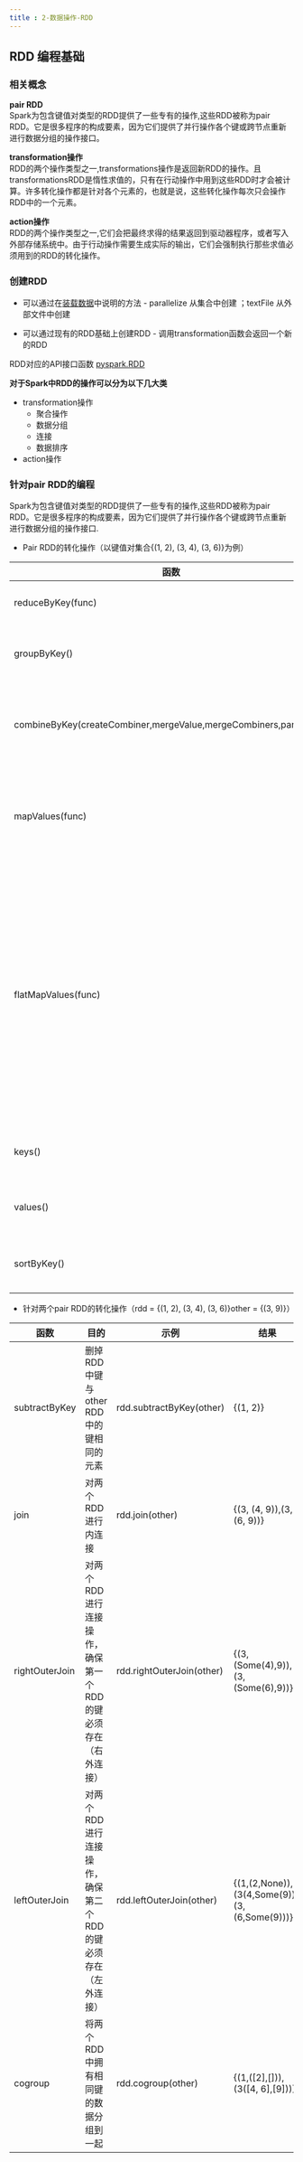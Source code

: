 ```yaml
---
title : 2-数据操作-RDD
---
```


## RDD 编程基础 

### 相关概念

**pair RDD**       
Spark为包含键值对类型的RDD提供了一些专有的操作,这些RDD被称为pair RDD。它是很多程序的构成要素，因为它们提供了并行操作各个键或跨节点重新进行数据分组的操作接口。

**transformation操作**     
RDD的两个操作类型之一,transformations操作是返回新RDD的操作。且transformationsRDD是惰性求值的，只有在行动操作中用到这些RDD时才会被计算。许多转化操作都是针对各个元素的，也就是说，这些转化操作每次只会操作RDD中的一个元素。

**action操作**       
RDD的两个操作类型之一,它们会把最终求得的结果返回到驱动器程序，或者写入外部存储系统中。由于行动操作需要生成实际的输出，它们会强制执行那些求值必须用到的RDD的转化操作。

### 创建RDD

* 可以通过在[装载数据](1-装载数据.md)中说明的方法 - parallelize 从集合中创建 ；textFile 从外部文件中创建

* 可以通过现有的RDD基础上创建RDD - 调用transformation函数会返回一个新的RDD

RDD对应的API接口函数 [pyspark.RDD](../core-class-pysaprk/pyspark.RDD.md)

**对于Spark中RDD的操作可以分为以下几大类**    
* transformation操作   
  * 聚合操作
  * 数据分组
  * 连接
  * 数据排序
* action操作

### 针对pair RDD的编程

Spark为包含键值对类型的RDD提供了一些专有的操作,这些RDD被称为pair RDD。它是很多程序的构成要素，因为它们提供了并行操作各个键或跨节点重新进行数据分组的操作接口.

-   Pair RDD的转化操作（以键值对集合{(1, 2), (3, 4), (3, 6)}为例）

|函数|目的|示例|结果|
|-----|-----|-----|------|
|reduceByKey(func)|合并具有相同键的值|rdd.reduceByKey((x, y) => x + y)|{(1,2), (3,10)}|
|groupByKey()|对具有相同键的值进行分组|rdd.groupByKey()|{(1,[2]),(3, [4,6])}|
|combineByKey(createCombiner,mergeValue,mergeCombiners,partitioner)|使用不同的返回类型合并具有相同键的值||
|mapValues(func)|对pair RDD中的每个值应用一个函数而不改变键|rdd.mapValues(x => x+1)|{(1,3), (3,5), (3,7)}|
|flatMapValues(func)|对pairRDD中的每个值应用一个返回迭代器的函数,然后对返回的每个元素都生成一个对应原键的键值对记录,通常用于符号化|rdd.flatMapValues(x => (x to 5))|{(1,2),(1,3),(1,4),(1,5),(3,4),(3,5)}|
|keys()|返回一个仅包含键的RDD|rdd.keys()|{1,3,3}|
|values()|返回一个仅包含值的 RDD|rdd.values()|{2,4,6}
|sortByKey()|返回一个根据键排序的RDD|rdd.sortByKey()|{(1,2),(3,4),(3,6)}|

-   针对两个pair RDD的转化操作（rdd = {(1, 2), (3, 4), (3, 6)}other = {(3, 9)}）

|函数|目的|示例|结果|
|-----|-----|-----|------|
|subtractByKey|删掉RDD中键与other RDD中的键相同的元素|rdd.subtractByKey(other)|{(1, 2)}|
|join|对两个RDD进行内连接|rdd.join(other)|{(3, (4, 9)),(3,(6, 9))}|
|rightOuterJoin|对两个 RDD 进行连接操作，确保第一个RDD的键必须存在（右外连接）|rdd.rightOuterJoin(other)|{(3,(Some(4),9)),(3,(Some(6),9))}|
|leftOuterJoin|对两个RDD进行连接操作，确保第二个RDD的键必须存在（左外连接）|rdd.leftOuterJoin(other)|{(1,(2,None)),(3(4,Some(9))),(3,(6,Some(9)))}|
|cogroup|将两个 RDD 中拥有相同键的数据分组到一起|rdd.cogroup(other)|{(1,([2],[])),(3([4, 6],[9]))}|